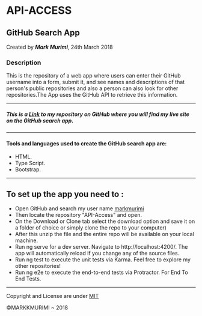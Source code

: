 # API-ACCESS
## GitHub Search App
Created by ***Mark Murimi***, 24th March 2018

### Description
This is the repository of a web app where users can enter their GitHub username into a form, submit it, and see names and descriptions of that person's public repositories and also a person can also look for other repositories.The App uses the GitHub API to retrieve this information.

---
##### This is a [Link](https://github.com/markmurimi/API-Access) to my repository on GitHub where you will find my live site on the GitHub search app.

---
#### Tools and languages used to create the GitHub search app are:
* HTML.
* Type Script.
* Bootstrap.

---

## To set up the app you need to :
* Open GitHub and search my user name [markmurimi](https://github.com/markmurimi)
* Then locate the repository "API-Access" and open.
* On the Download or Clone tab select the download option and save it on a folder of choice or simply clone the repo to your computer)
* After this unzip the file and the entire repo will be available on your local machine.
* Run ng serve for a dev server. Navigate to http://localhost:4200/. The app will automatically reload if you change any of the source files.
* Run ng test to execute the unit tests via Karma. Feel free to explore my other repositories!
* Run ng e2e to execute the end-to-end tests via Protractor. For End To End Tests.

---
Copyright and License are under [MIT](https://github.com/markmurimi/API-Access/blob/master/LICENSE)

©MARKKMURIMI ~ 2018